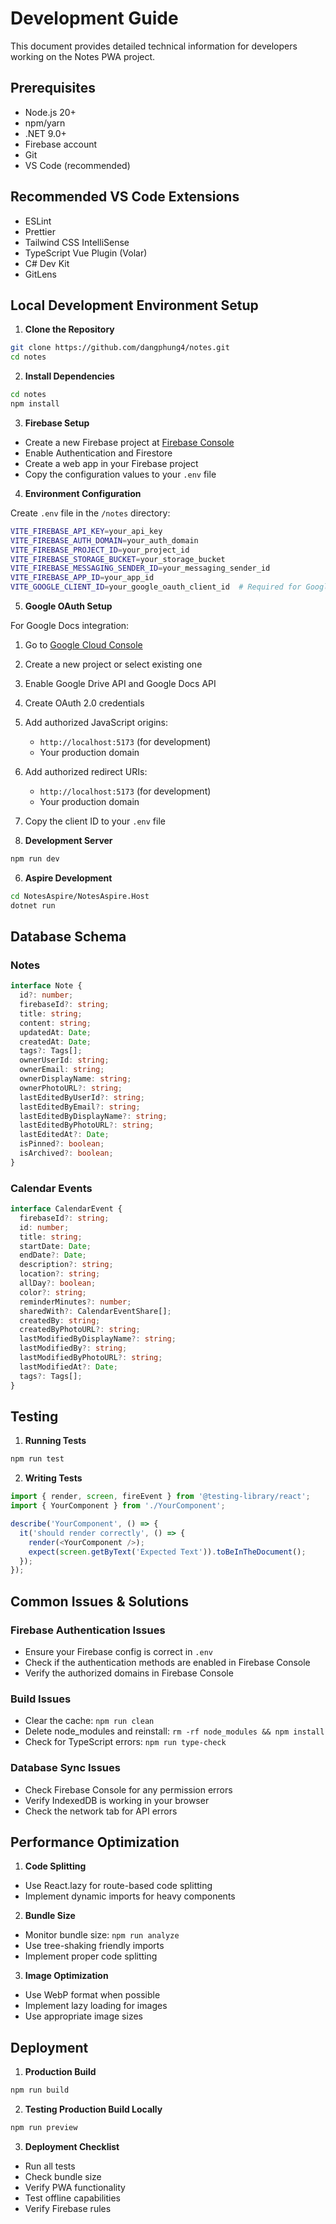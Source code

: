 # Development Guide

This document provides detailed technical information for developers working on the Notes PWA project.

## Prerequisites

- Node.js 20+
- npm/yarn
- .NET 9.0+
- Firebase account
- Git
- VS Code (recommended)

## Recommended VS Code Extensions

- ESLint
- Prettier
- Tailwind CSS IntelliSense
- TypeScript Vue Plugin (Volar)
- C# Dev Kit
- GitLens

## Local Development Environment Setup

1. **Clone the Repository**

```bash
git clone https://github.com/dangphung4/notes.git
cd notes
```

2. **Install Dependencies**

```bash
cd notes
npm install
```

3. **Firebase Setup**

- Create a new Firebase project at [Firebase Console](https://console.firebase.google.com/)
- Enable Authentication and Firestore
- Create a web app in your Firebase project
- Copy the configuration values to your `.env` file

4. **Environment Configuration**

Create `.env` file in the `/notes` directory:

```bash
VITE_FIREBASE_API_KEY=your_api_key
VITE_FIREBASE_AUTH_DOMAIN=your_auth_domain
VITE_FIREBASE_PROJECT_ID=your_project_id
VITE_FIREBASE_STORAGE_BUCKET=your_storage_bucket
VITE_FIREBASE_MESSAGING_SENDER_ID=your_messaging_sender_id
VITE_FIREBASE_APP_ID=your_app_id
VITE_GOOGLE_CLIENT_ID=your_google_oauth_client_id  # Required for Google Docs import/export
```

5. **Google OAuth Setup**

For Google Docs integration:
1. Go to [Google Cloud Console](https://console.cloud.google.com)
2. Create a new project or select existing one
3. Enable Google Drive API and Google Docs API
4. Create OAuth 2.0 credentials
5. Add authorized JavaScript origins:
   - `http://localhost:5173` (for development)
   - Your production domain
6. Add authorized redirect URIs:
   - `http://localhost:5173` (for development)
   - Your production domain
7. Copy the client ID to your `.env` file

5. **Development Server**

```bash
npm run dev
```

6. **Aspire Development**

```bash
cd NotesAspire/NotesAspire.Host
dotnet run
```

## Database Schema

### Notes

```typescript
interface Note {
  id?: number;
  firebaseId?: string;
  title: string;
  content: string;
  updatedAt: Date;
  createdAt: Date;
  tags?: Tags[];
  ownerUserId: string;
  ownerEmail: string;
  ownerDisplayName: string;
  ownerPhotoURL?: string;
  lastEditedByUserId?: string;
  lastEditedByEmail?: string;
  lastEditedByDisplayName?: string;
  lastEditedByPhotoURL?: string;
  lastEditedAt?: Date;
  isPinned?: boolean;
  isArchived?: boolean;
}
```

### Calendar Events

```typescript
interface CalendarEvent {
  firebaseId?: string;
  id: number;
  title: string;
  startDate: Date;
  endDate?: Date;
  description?: string;
  location?: string;
  allDay?: boolean;
  color?: string;
  reminderMinutes?: number;
  sharedWith?: CalendarEventShare[];
  createdBy: string;
  createdByPhotoURL?: string;
  lastModifiedByDisplayName?: string;
  lastModifiedBy?: string;
  lastModifiedByPhotoURL?: string;
  lastModifiedAt?: Date;
  tags?: Tags[];
}
```

## Testing

1. **Running Tests**

```bash
npm run test
```

2. **Writing Tests**

```typescript
import { render, screen, fireEvent } from '@testing-library/react';
import { YourComponent } from './YourComponent';

describe('YourComponent', () => {
  it('should render correctly', () => {
    render(<YourComponent />);
    expect(screen.getByText('Expected Text')).toBeInTheDocument();
  });
});
```

## Common Issues & Solutions

### Firebase Authentication Issues

- Ensure your Firebase config is correct in `.env`
- Check if the authentication methods are enabled in Firebase Console
- Verify the authorized domains in Firebase Console

### Build Issues

- Clear the cache: `npm run clean`
- Delete node_modules and reinstall: `rm -rf node_modules && npm install`
- Check for TypeScript errors: `npm run type-check`

### Database Sync Issues

- Check Firebase Console for any permission errors
- Verify IndexedDB is working in your browser
- Check the network tab for API errors

## Performance Optimization

1. **Code Splitting**

- Use React.lazy for route-based code splitting
- Implement dynamic imports for heavy components

2. **Bundle Size**

- Monitor bundle size: `npm run analyze`
- Use tree-shaking friendly imports
- Implement proper code splitting

3. **Image Optimization**

- Use WebP format when possible
- Implement lazy loading for images
- Use appropriate image sizes

## Deployment

1. **Production Build**

```bash
npm run build
```

2. **Testing Production Build Locally**

```bash
npm run preview
```

3. **Deployment Checklist**

- Run all tests
- Check bundle size
- Verify PWA functionality
- Test offline capabilities
- Verify Firebase rules
